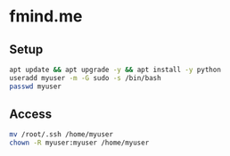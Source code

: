 # fmind.me

## Setup

```bash
apt update && apt upgrade -y && apt install -y python
useradd myuser -m -G sudo -s /bin/bash
passwd myuser
```

## Access

```bash
mv /root/.ssh /home/myuser
chown -R myuser:myuser /home/myuser
```
